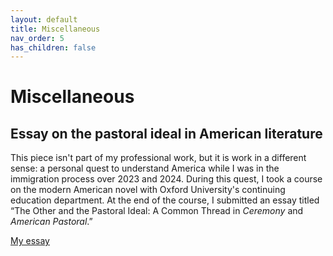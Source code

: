 ```yaml
---
layout: default
title: Miscellaneous
nav_order: 5
has_children: false
---
```


# Miscellaneous

## Essay on the pastoral ideal in American literature

This piece isn't part of my professional work, but it is work in a different sense: a personal quest to understand America while I was in the immigration process over 2023 and 2024. During this quest, I took a course on the modern American novel with Oxford University's continuing education department. At the end of the course, I submitted an essay titled “The Other and the Pastoral Ideal: A Common Thread in *Ceremony* and *American Pastoral*.”

[My essay](pastoral-essay.md)

